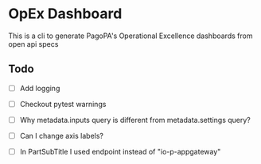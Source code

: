 # OpEx Dashboard

This is a cli to generate PagoPA's Operational Excellence dashboards from open api specs

## Todo

- [ ] Add logging
- [ ] Checkout pytest warnings

- [ ] Why metadata.inputs query is different from metadata.settings query?
- [ ] Can I change axis labels?
- [ ] In PartSubTitle I used endpoint instead of "io-p-appgateway"
